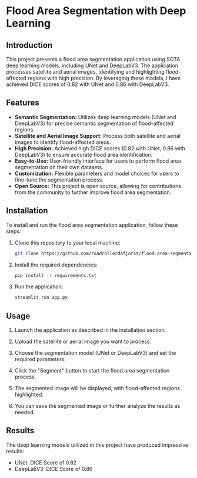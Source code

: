 # Flood Area Segmentation with Deep Learning

## Introduction

This project presents a flood area segmentation application using SOTA deep learning models, including UNet and DeepLabV3. The application processes satellite and aerial images, identifying and highlighting flood-affected regions with high precision. By leveraging these models, I have achieved DICE scores of 0.82 with UNet and 0.86 with DeepLabV3.

## Features

- **Semantic Segmentation:** Utilizes deep learning models (UNet and DeepLabV3) for precise semantic segmentation of flood-affected regions.
- **Satellite and Aerial Image Support:** Process both satellite and aerial images to identify flood-affected areas.
- **High Precision:** Achieved high DICE scores (0.82 with UNet, 0.86 with DeepLabV3) to ensure accurate flood area identification.
- **Easy-to-Use:** User-friendly interface for users to perform flood area segmentation on their own datasets.
- **Customization:** Flexible parameters and model choices for users to fine-tune the segmentation process.
- **Open Source:** This project is open source, allowing for contributions from the community to further improve flood area segmentation.

## Installation

To install and run the flood area segmentation application, follow these steps:

1. Clone this repository to your local machine:

    ```bash
    git clone https://github.com/roadrollerdafjorst/flood-area-segmentation.git
    ```

2. Install the required dependencies:

    ```bash
    pip install -r requirements.txt
    ```

5. Run the application:

    ```bash
    streamlit run app.py
    ```

## Usage

1. Launch the application as described in the installation section.

2. Upload the satellite or aerial image you want to process.

3. Choose the segmentation model (UNet or DeepLabV3) and set the required parameters.

4. Click the "Segment" button to start the flood area segmentation process.

5. The segmented image will be displayed, with flood-affected regions highlighted.

6. You can save the segmented image or further analyze the results as needed.

## Results

The deep learning models utilized in this project have produced impressive results:

- UNet: DICE Score of 0.82
- DeepLabV3: DICE Score of 0.86
